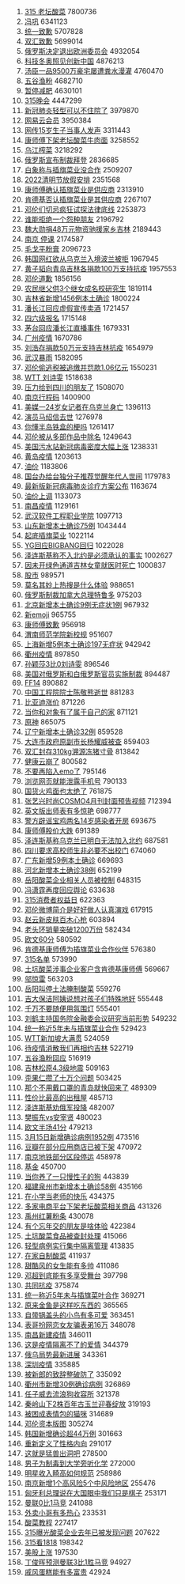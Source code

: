1. [315 老坛酸菜](https://s.weibo.com//weibo?q=315%20%E8%80%81%E5%9D%9B%E9%85%B8%E8%8F%9C&Refer=top) 7800736
2. [冯巩](https://s.weibo.com//weibo?q=%E5%86%AF%E5%B7%A9&Refer=top) 6341123
3. [统一致歉](https://s.weibo.com//weibo?q=%23%E7%BB%9F%E4%B8%80%E8%87%B4%E6%AD%89%23&Refer=top) 5707828
4. [双汇致歉](https://s.weibo.com//weibo?q=%23%E5%8F%8C%E6%B1%87%E8%87%B4%E6%AD%89%23&Refer=top) 5699014
5. [俄罗斯决定退出欧洲委员会](https://s.weibo.com//weibo?q=%23%E4%BF%84%E7%BD%97%E6%96%AF%E5%86%B3%E5%AE%9A%E9%80%80%E5%87%BA%E6%AC%A7%E6%B4%B2%E5%A7%94%E5%91%98%E4%BC%9A%23&Refer=top) 4932054
6. [科技冬奥照见创新中国](https://s.weibo.com//weibo?q=%23%E7%A7%91%E6%8A%80%E5%86%AC%E5%A5%A5%E7%85%A7%E8%A7%81%E5%88%9B%E6%96%B0%E4%B8%AD%E5%9B%BD%23&Refer=top) 4876213
7. [汤臣一品9500万豪宅屡遭粪水漫灌](https://s.weibo.com//weibo?q=%23%E6%B1%A4%E8%87%A3%E4%B8%80%E5%93%819500%E4%B8%87%E8%B1%AA%E5%AE%85%E5%B1%A1%E9%81%AD%E7%B2%AA%E6%B0%B4%E6%BC%AB%E7%81%8C%23&Refer=top) 4760470
8. [五谷渔粉](https://s.weibo.com//weibo?q=%23%E4%BA%94%E8%B0%B7%E6%B8%94%E7%B2%89%23&Refer=top) 4682710
9. [暂停减肥](https://s.weibo.com//weibo?q=%E6%9A%82%E5%81%9C%E5%87%8F%E8%82%A5&Refer=top) 4630101
10. [315晚会](https://s.weibo.com//weibo?q=315%E6%99%9A%E4%BC%9A&Refer=top) 4447299
11. [新冠肺炎轻型可以不住院了](https://s.weibo.com//weibo?q=%23%E6%96%B0%E5%86%A0%E8%82%BA%E7%82%8E%E8%BD%BB%E5%9E%8B%E5%8F%AF%E4%BB%A5%E4%B8%8D%E4%BD%8F%E9%99%A2%E4%BA%86%23&Refer=top) 3979870
12. [网易云会员](https://s.weibo.com//weibo?q=%23%E7%BD%91%E6%98%93%E4%BA%91%E4%BC%9A%E5%91%98%23&Refer=top) 3950384
13. [网传15岁生子当事人发声](https://s.weibo.com//weibo?q=%23%E7%BD%91%E4%BC%A015%E5%B2%81%E7%94%9F%E5%AD%90%E5%BD%93%E4%BA%8B%E4%BA%BA%E5%8F%91%E5%A3%B0%23&Refer=top) 3311443
14. [康师傅下架老坛酸菜牛肉面](https://s.weibo.com//weibo?q=%23%E5%BA%B7%E5%B8%88%E5%82%85%E4%B8%8B%E6%9E%B6%E8%80%81%E5%9D%9B%E9%85%B8%E8%8F%9C%E7%89%9B%E8%82%89%E9%9D%A2%23&Refer=top) 3258552
15. [乌江榨菜](https://s.weibo.com//weibo?q=%23%E4%B9%8C%E6%B1%9F%E6%A6%A8%E8%8F%9C%23&Refer=top) 3218292
16. [俄罗斯宣布制裁拜登](https://s.weibo.com//weibo?q=%23%E4%BF%84%E7%BD%97%E6%96%AF%E5%AE%A3%E5%B8%83%E5%88%B6%E8%A3%81%E6%8B%9C%E7%99%BB%23&Refer=top) 2836685
17. [白象称与插旗菜业没合作](https://s.weibo.com//weibo?q=%23%E7%99%BD%E8%B1%A1%E7%A7%B0%E4%B8%8E%E6%8F%92%E6%97%97%E8%8F%9C%E4%B8%9A%E6%B2%A1%E5%90%88%E4%BD%9C%23&Refer=top) 2509207
18. [2022清明节放假安排](https://s.weibo.com//weibo?q=%232022%E6%B8%85%E6%98%8E%E8%8A%82%E6%94%BE%E5%81%87%E5%AE%89%E6%8E%92%23&Refer=top) 2351568
19. [康师傅确认插旗菜业是供应商](https://s.weibo.com//weibo?q=%23%E5%BA%B7%E5%B8%88%E5%82%85%E7%A1%AE%E8%AE%A4%E6%8F%92%E6%97%97%E8%8F%9C%E4%B8%9A%E6%98%AF%E4%BE%9B%E5%BA%94%E5%95%86%23&Refer=top) 2313910
20. [肯德基否认插旗菜业是其供应商](https://s.weibo.com//weibo?q=%23%E8%82%AF%E5%BE%B7%E5%9F%BA%E5%90%A6%E8%AE%A4%E6%8F%92%E6%97%97%E8%8F%9C%E4%B8%9A%E6%98%AF%E5%85%B6%E4%BE%9B%E5%BA%94%E5%95%86%23&Refer=top) 2267107
21. [邓伦们切忌疯狂试探法律底线](https://s.weibo.com//weibo?q=%23%E9%82%93%E4%BC%A6%E4%BB%AC%E5%88%87%E5%BF%8C%E7%96%AF%E7%8B%82%E8%AF%95%E6%8E%A2%E6%B3%95%E5%BE%8B%E5%BA%95%E7%BA%BF%23&Refer=top) 2253873
22. [谁能拒绝一个怨种朋友](https://s.weibo.com//weibo?q=%23%E8%B0%81%E8%83%BD%E6%8B%92%E7%BB%9D%E4%B8%80%E4%B8%AA%E6%80%A8%E7%A7%8D%E6%9C%8B%E5%8F%8B%23&Refer=top) 2196792
23. [魏大勋捐48万元物资驰援家乡吉林](https://s.weibo.com//weibo?q=%23%E9%AD%8F%E5%A4%A7%E5%8B%8B%E6%8D%9048%E4%B8%87%E5%85%83%E7%89%A9%E8%B5%84%E9%A9%B0%E6%8F%B4%E5%AE%B6%E4%B9%A1%E5%90%89%E6%9E%97%23&Refer=top) 2189443
24. [南京 停课](https://s.weibo.com//weibo?q=%E5%8D%97%E4%BA%AC%20%E5%81%9C%E8%AF%BE&Refer=top) 2174587
25. [毛戈平粉膏](https://s.weibo.com//weibo?q=%E6%AF%9B%E6%88%88%E5%B9%B3%E7%B2%89%E8%86%8F&Refer=top) 2096723
26. [韩国网红欲从乌克兰入境波兰被拒](https://s.weibo.com//weibo?q=%23%E9%9F%A9%E5%9B%BD%E7%BD%91%E7%BA%A2%E6%AC%B2%E4%BB%8E%E4%B9%8C%E5%85%8B%E5%85%B0%E5%85%A5%E5%A2%83%E6%B3%A2%E5%85%B0%E8%A2%AB%E6%8B%92%23&Refer=top) 1967945
27. [黄子韬向青岛吉林各捐款100万支持抗疫](https://s.weibo.com//weibo?q=%23%E9%BB%84%E5%AD%90%E9%9F%AC%E5%90%91%E9%9D%92%E5%B2%9B%E5%90%89%E6%9E%97%E5%90%84%E6%8D%90%E6%AC%BE100%E4%B8%87%E6%94%AF%E6%8C%81%E6%8A%97%E7%96%AB%23&Refer=top) 1957553
28. [邓伦道歉](https://s.weibo.com//weibo?q=%E9%82%93%E4%BC%A6%E9%81%93%E6%AD%89&Refer=top) 1856156
29. [农民继父供3个继女成名校研究生](https://s.weibo.com//weibo?q=%23%E5%86%9C%E6%B0%91%E7%BB%A7%E7%88%B6%E4%BE%9B3%E4%B8%AA%E7%BB%A7%E5%A5%B3%E6%88%90%E5%90%8D%E6%A0%A1%E7%A0%94%E7%A9%B6%E7%94%9F%23&Refer=top) 1819114
30. [吉林省新增1456例本土确诊](https://s.weibo.com//weibo?q=%23%E5%90%89%E6%9E%97%E7%9C%81%E6%96%B0%E5%A2%9E1456%E4%BE%8B%E6%9C%AC%E5%9C%9F%E7%A1%AE%E8%AF%8A%23&Refer=top) 1800224
31. [潘长江回应虚假宣传卖酒](https://s.weibo.com//weibo?q=%23%E6%BD%98%E9%95%BF%E6%B1%9F%E5%9B%9E%E5%BA%94%E8%99%9A%E5%81%87%E5%AE%A3%E4%BC%A0%E5%8D%96%E9%85%92%23&Refer=top) 1721457
32. [四六级报名](https://s.weibo.com//weibo?q=%23%E5%9B%9B%E5%85%AD%E7%BA%A7%E6%8A%A5%E5%90%8D%23&Refer=top) 1715148
33. [茅台回应潘长江直播事件](https://s.weibo.com//weibo?q=%23%E8%8C%85%E5%8F%B0%E5%9B%9E%E5%BA%94%E6%BD%98%E9%95%BF%E6%B1%9F%E7%9B%B4%E6%92%AD%E4%BA%8B%E4%BB%B6%23&Refer=top) 1679331
34. [广州疫情](https://s.weibo.com//weibo?q=%23%E5%B9%BF%E5%B7%9E%E7%96%AB%E6%83%85%23&Refer=top) 1670786
35. [刘浩存捐款50万元支持吉林抗疫](https://s.weibo.com//weibo?q=%23%E5%88%98%E6%B5%A9%E5%AD%98%E6%8D%90%E6%AC%BE50%E4%B8%87%E5%85%83%E6%94%AF%E6%8C%81%E5%90%89%E6%9E%97%E6%8A%97%E7%96%AB%23&Refer=top) 1654979
36. [武汉暴雨](https://s.weibo.com//weibo?q=%23%E6%AD%A6%E6%B1%89%E6%9A%B4%E9%9B%A8%23&Refer=top) 1582095
37. [邓伦偷逃税被追缴并罚款1.06亿元](https://s.weibo.com//weibo?q=%23%E9%82%93%E4%BC%A6%E5%81%B7%E9%80%83%E7%A8%8E%E8%A2%AB%E8%BF%BD%E7%BC%B4%E5%B9%B6%E7%BD%9A%E6%AC%BE1.06%E4%BA%BF%E5%85%83%23&Refer=top) 1550231
38. [WTT 刘诗雯](https://s.weibo.com//weibo?q=WTT%20%E5%88%98%E8%AF%97%E9%9B%AF&Refer=top) 1518638
39. [压力给到四川的朋友了](https://s.weibo.com//weibo?q=%23%E5%8E%8B%E5%8A%9B%E7%BB%99%E5%88%B0%E5%9B%9B%E5%B7%9D%E7%9A%84%E6%9C%8B%E5%8F%8B%E4%BA%86%23&Refer=top) 1508070
40. [南京行程码](https://s.weibo.com//weibo?q=%E5%8D%97%E4%BA%AC%E8%A1%8C%E7%A8%8B%E7%A0%81&Refer=top) 1400900
41. [美媒一24岁女记者在乌克兰身亡](https://s.weibo.com//weibo?q=%23%E7%BE%8E%E5%AA%92%E4%B8%8024%E5%B2%81%E5%A5%B3%E8%AE%B0%E8%80%85%E5%9C%A8%E4%B9%8C%E5%85%8B%E5%85%B0%E8%BA%AB%E4%BA%A1%23&Refer=top) 1396113
42. [演员马绍信去世](https://s.weibo.com//weibo?q=%23%E6%BC%94%E5%91%98%E9%A9%AC%E7%BB%8D%E4%BF%A1%E5%8E%BB%E4%B8%96%23&Refer=top) 1276978
43. [你懂半岛铁盒的梗吗](https://s.weibo.com//weibo?q=%23%E4%BD%A0%E6%87%82%E5%8D%8A%E5%B2%9B%E9%93%81%E7%9B%92%E7%9A%84%E6%A2%97%E5%90%97%23&Refer=top) 1261417
44. [邓伦被从多部作品中除名](https://s.weibo.com//weibo?q=%23%E9%82%93%E4%BC%A6%E8%A2%AB%E4%BB%8E%E5%A4%9A%E9%83%A8%E4%BD%9C%E5%93%81%E4%B8%AD%E9%99%A4%E5%90%8D%23&Refer=top) 1249643
45. [美国污水站新冠病毒密度大幅上涨](https://s.weibo.com//weibo?q=%23%E7%BE%8E%E5%9B%BD%E6%B1%A1%E6%B0%B4%E7%AB%99%E6%96%B0%E5%86%A0%E7%97%85%E6%AF%92%E5%AF%86%E5%BA%A6%E5%A4%A7%E5%B9%85%E4%B8%8A%E6%B6%A8%23&Refer=top) 1238331
46. [黄岛疫情](https://s.weibo.com//weibo?q=%E9%BB%84%E5%B2%9B%E7%96%AB%E6%83%85&Refer=top) 1203613
47. [油价](https://s.weibo.com//weibo?q=%23%E6%B2%B9%E4%BB%B7%23&Refer=top) 1183806
48. [国台办给台独分子推荐觉醒年代人世间](https://s.weibo.com//weibo?q=%23%E5%9B%BD%E5%8F%B0%E5%8A%9E%E7%BB%99%E5%8F%B0%E7%8B%AC%E5%88%86%E5%AD%90%E6%8E%A8%E8%8D%90%E8%A7%89%E9%86%92%E5%B9%B4%E4%BB%A3%E4%BA%BA%E4%B8%96%E9%97%B4%23&Refer=top) 1179783
49. [最新版新冠病毒肺炎诊疗方案公布](https://s.weibo.com//weibo?q=%23%E6%9C%80%E6%96%B0%E7%89%88%E6%96%B0%E5%86%A0%E7%97%85%E6%AF%92%E8%82%BA%E7%82%8E%E8%AF%8A%E7%96%97%E6%96%B9%E6%A1%88%E5%85%AC%E5%B8%83%23&Refer=top) 1163674
50. [油价上调](https://s.weibo.com//weibo?q=%23%E6%B2%B9%E4%BB%B7%E4%B8%8A%E8%B0%83%23&Refer=top) 1133073
51. [南昌疫情](https://s.weibo.com//weibo?q=%23%E5%8D%97%E6%98%8C%E7%96%AB%E6%83%85%23&Refer=top) 1129161
52. [武汉软件工程职业学院](https://s.weibo.com//weibo?q=%E6%AD%A6%E6%B1%89%E8%BD%AF%E4%BB%B6%E5%B7%A5%E7%A8%8B%E8%81%8C%E4%B8%9A%E5%AD%A6%E9%99%A2&Refer=top) 1097713
53. [山东新增本土确诊75例](https://s.weibo.com//weibo?q=%23%E5%B1%B1%E4%B8%9C%E6%96%B0%E5%A2%9E%E6%9C%AC%E5%9C%9F%E7%A1%AE%E8%AF%8A75%E4%BE%8B%23&Refer=top) 1043444
54. [起底插旗菜业](https://s.weibo.com//weibo?q=%23%E8%B5%B7%E5%BA%95%E6%8F%92%E6%97%97%E8%8F%9C%E4%B8%9A%23&Refer=top) 1022114
55. [YG回应BIGBANG回归](https://s.weibo.com//weibo?q=%23YG%E5%9B%9E%E5%BA%94BIGBANG%E5%9B%9E%E5%BD%92%23&Refer=top) 1022028
56. [泽连斯基称不入北约是必须承认的事实](https://s.weibo.com//weibo?q=%23%E6%B3%BD%E8%BF%9E%E6%96%AF%E5%9F%BA%E7%A7%B0%E4%B8%8D%E5%85%A5%E5%8C%97%E7%BA%A6%E6%98%AF%E5%BF%85%E9%A1%BB%E6%89%BF%E8%AE%A4%E7%9A%84%E4%BA%8B%E5%AE%9E%23&Refer=top) 1002627
57. [因未开绿色通道吉林女童就医时死亡](https://s.weibo.com//weibo?q=%23%E5%9B%A0%E6%9C%AA%E5%BC%80%E7%BB%BF%E8%89%B2%E9%80%9A%E9%81%93%E5%90%89%E6%9E%97%E5%A5%B3%E7%AB%A5%E5%B0%B1%E5%8C%BB%E6%97%B6%E6%AD%BB%E4%BA%A1%23&Refer=top) 1000837
58. [股市](https://s.weibo.com//weibo?q=%E8%82%A1%E5%B8%82&Refer=top) 989571
59. [莫名其妙上热搜是什么体验](https://s.weibo.com//weibo?q=%E8%8E%AB%E5%90%8D%E5%85%B6%E5%A6%99%E4%B8%8A%E7%83%AD%E6%90%9C%E6%98%AF%E4%BB%80%E4%B9%88%E4%BD%93%E9%AA%8C&Refer=top) 988651
60. [俄罗斯制裁加拿大总理特鲁多](https://s.weibo.com//weibo?q=%23%E4%BF%84%E7%BD%97%E6%96%AF%E5%88%B6%E8%A3%81%E5%8A%A0%E6%8B%BF%E5%A4%A7%E6%80%BB%E7%90%86%E7%89%B9%E9%B2%81%E5%A4%9A%23&Refer=top) 975203
61. [北京新增本土确诊9例无症状1例](https://s.weibo.com//weibo?q=%23%E5%8C%97%E4%BA%AC%E6%96%B0%E5%A2%9E%E6%9C%AC%E5%9C%9F%E7%A1%AE%E8%AF%8A9%E4%BE%8B%E6%97%A0%E7%97%87%E7%8A%B61%E4%BE%8B%23&Refer=top) 967932
62. [新emoji](https://s.weibo.com//weibo?q=%23%E6%96%B0emoji%23&Refer=top) 965755
63. [康师傅致歉](https://s.weibo.com//weibo?q=%E5%BA%B7%E5%B8%88%E5%82%85%E8%87%B4%E6%AD%89&Refer=top) 956918
64. [渭南师范学院新校规](https://s.weibo.com//weibo?q=%E6%B8%AD%E5%8D%97%E5%B8%88%E8%8C%83%E5%AD%A6%E9%99%A2%E6%96%B0%E6%A0%A1%E8%A7%84&Refer=top) 951607
65. [上海新增5例本土确诊197无症状](https://s.weibo.com//weibo?q=%23%E4%B8%8A%E6%B5%B7%E6%96%B0%E5%A2%9E5%E4%BE%8B%E6%9C%AC%E5%9C%9F%E7%A1%AE%E8%AF%8A197%E6%97%A0%E7%97%87%E7%8A%B6%23&Refer=top) 942942
66. [衢州疫情](https://s.weibo.com//weibo?q=%23%E8%A1%A2%E5%B7%9E%E7%96%AB%E6%83%85%23&Refer=top) 897850
67. [孙颖莎3比0刘诗雯](https://s.weibo.com//weibo?q=%23%E5%AD%99%E9%A2%96%E8%8E%8E3%E6%AF%940%E5%88%98%E8%AF%97%E9%9B%AF%23&Refer=top) 896546
68. [美国对俄罗斯和白俄罗斯官员实施制裁](https://s.weibo.com//weibo?q=%23%E7%BE%8E%E5%9B%BD%E5%AF%B9%E4%BF%84%E7%BD%97%E6%96%AF%E5%92%8C%E7%99%BD%E4%BF%84%E7%BD%97%E6%96%AF%E5%AE%98%E5%91%98%E5%AE%9E%E6%96%BD%E5%88%B6%E8%A3%81%23&Refer=top) 894487
69. [FF14](https://s.weibo.com//weibo?q=%23FF14%23&Refer=top) 890882
70. [中国工程院院士陈敬熊逝世](https://s.weibo.com//weibo?q=%23%E4%B8%AD%E5%9B%BD%E5%B7%A5%E7%A8%8B%E9%99%A2%E9%99%A2%E5%A3%AB%E9%99%88%E6%95%AC%E7%86%8A%E9%80%9D%E4%B8%96%23&Refer=top) 881283
71. [比亚迪涨价](https://s.weibo.com//weibo?q=%E6%AF%94%E4%BA%9A%E8%BF%AA%E6%B6%A8%E4%BB%B7&Refer=top) 871226
72. [当你和对象有了属于自己的家](https://s.weibo.com//weibo?q=%23%E5%BD%93%E4%BD%A0%E5%92%8C%E5%AF%B9%E8%B1%A1%E6%9C%89%E4%BA%86%E5%B1%9E%E4%BA%8E%E8%87%AA%E5%B7%B1%E7%9A%84%E5%AE%B6%23&Refer=top) 871121
73. [原神](https://s.weibo.com//weibo?q=%E5%8E%9F%E7%A5%9E&Refer=top) 865075
74. [辽宁新增本土确诊32例](https://s.weibo.com//weibo?q=%23%E8%BE%BD%E5%AE%81%E6%96%B0%E5%A2%9E%E6%9C%AC%E5%9C%9F%E7%A1%AE%E8%AF%8A32%E4%BE%8B%23&Refer=top) 859528
75. [大连市政府原副市长杨耀威被查](https://s.weibo.com//weibo?q=%23%E5%A4%A7%E8%BF%9E%E5%B8%82%E6%94%BF%E5%BA%9C%E5%8E%9F%E5%89%AF%E5%B8%82%E9%95%BF%E6%9D%A8%E8%80%80%E5%A8%81%E8%A2%AB%E6%9F%A5%23&Refer=top) 859403
76. [双汇封存310kg溯源冻猪寸骨](https://s.weibo.com//weibo?q=%23%E5%8F%8C%E6%B1%87%E5%B0%81%E5%AD%98310kg%E6%BA%AF%E6%BA%90%E5%86%BB%E7%8C%AA%E5%AF%B8%E9%AA%A8%23&Refer=top) 813842
77. [健康云崩了](https://s.weibo.com//weibo?q=%E5%81%A5%E5%BA%B7%E4%BA%91%E5%B4%A9%E4%BA%86&Refer=top) 800582
78. [不要再陷入emo了](https://s.weibo.com//weibo?q=%23%E4%B8%8D%E8%A6%81%E5%86%8D%E9%99%B7%E5%85%A5emo%E4%BA%86%23&Refer=top) 795146
79. [浏览网页就能泄露手机号](https://s.weibo.com//weibo?q=%23%E6%B5%8F%E8%A7%88%E7%BD%91%E9%A1%B5%E5%B0%B1%E8%83%BD%E6%B3%84%E9%9C%B2%E6%89%8B%E6%9C%BA%E5%8F%B7%23&Refer=top) 790133
80. [国货火鸡面也太绝了](https://s.weibo.com//weibo?q=%23%E5%9B%BD%E8%B4%A7%E7%81%AB%E9%B8%A1%E9%9D%A2%E4%B9%9F%E5%A4%AA%E7%BB%9D%E4%BA%86%23&Refer=top) 761875
81. [张艺兴时尚COSMO4月刊封面预告视频](https://s.weibo.com//weibo?q=%23%E5%BC%A0%E8%89%BA%E5%85%B4%E6%97%B6%E5%B0%9ACOSMO4%E6%9C%88%E5%88%8A%E5%B0%81%E9%9D%A2%E9%A2%84%E5%91%8A%E8%A7%86%E9%A2%91%23&Refer=top) 712394
82. [英文版出师表有多惊艳](https://s.weibo.com//weibo?q=%23%E8%8B%B1%E6%96%87%E7%89%88%E5%87%BA%E5%B8%88%E8%A1%A8%E6%9C%89%E5%A4%9A%E6%83%8A%E8%89%B3%23&Refer=top) 698777
83. [警方辟谣宝鸡两名14岁感染者开房](https://s.weibo.com//weibo?q=%23%E8%AD%A6%E6%96%B9%E8%BE%9F%E8%B0%A3%E5%AE%9D%E9%B8%A1%E4%B8%A4%E5%90%8D14%E5%B2%81%E6%84%9F%E6%9F%93%E8%80%85%E5%BC%80%E6%88%BF%23&Refer=top) 693675
84. [康师傅股价大跌](https://s.weibo.com//weibo?q=%23%E5%BA%B7%E5%B8%88%E5%82%85%E8%82%A1%E4%BB%B7%E5%A4%A7%E8%B7%8C%23&Refer=top) 691389
85. [泽连斯基称乌克兰已明白无法加入北约](https://s.weibo.com//weibo?q=%23%E6%B3%BD%E8%BF%9E%E6%96%AF%E5%9F%BA%E7%A7%B0%E4%B9%8C%E5%85%8B%E5%85%B0%E5%B7%B2%E6%98%8E%E7%99%BD%E6%97%A0%E6%B3%95%E5%8A%A0%E5%85%A5%E5%8C%97%E7%BA%A6%23&Refer=top) 687581
86. [四川要求高校师生非必要不出校门](https://s.weibo.com//weibo?q=%23%E5%9B%9B%E5%B7%9D%E8%A6%81%E6%B1%82%E9%AB%98%E6%A0%A1%E5%B8%88%E7%94%9F%E9%9D%9E%E5%BF%85%E8%A6%81%E4%B8%8D%E5%87%BA%E6%A0%A1%E9%97%A8%23&Refer=top) 674060
87. [广东新增59例本土确诊](https://s.weibo.com//weibo?q=%23%E5%B9%BF%E4%B8%9C%E6%96%B0%E5%A2%9E59%E4%BE%8B%E6%9C%AC%E5%9C%9F%E7%A1%AE%E8%AF%8A%23&Refer=top) 669693
88. [河北新增本土确诊38例](https://s.weibo.com//weibo?q=%23%E6%B2%B3%E5%8C%97%E6%96%B0%E5%A2%9E%E6%9C%AC%E5%9C%9F%E7%A1%AE%E8%AF%8A38%E4%BE%8B%23&Refer=top) 652199
89. [岳阳酸菜企业相关人员被控制](https://s.weibo.com//weibo?q=%23%E5%B2%B3%E9%98%B3%E9%85%B8%E8%8F%9C%E4%BC%81%E4%B8%9A%E7%9B%B8%E5%85%B3%E4%BA%BA%E5%91%98%E8%A2%AB%E6%8E%A7%E5%88%B6%23&Refer=top) 648315
90. [冯潇霆再度回应舆论](https://s.weibo.com//weibo?q=%23%E5%86%AF%E6%BD%87%E9%9C%86%E5%86%8D%E5%BA%A6%E5%9B%9E%E5%BA%94%E8%88%86%E8%AE%BA%23&Refer=top) 633638
91. [315消费者权益日](https://s.weibo.com//weibo?q=315%E6%B6%88%E8%B4%B9%E8%80%85%E6%9D%83%E7%9B%8A%E6%97%A5&Refer=top) 622363
92. [邓伦微博简介是好好做人认真演戏](https://s.weibo.com//weibo?q=%23%E9%82%93%E4%BC%A6%E5%BE%AE%E5%8D%9A%E7%AE%80%E4%BB%8B%E6%98%AF%E5%A5%BD%E5%A5%BD%E5%81%9A%E4%BA%BA%E8%AE%A4%E7%9C%9F%E6%BC%94%E6%88%8F%23&Refer=top) 617915
93. [赵云新皮肤百木心枪](https://s.weibo.com//weibo?q=%23%E8%B5%B5%E4%BA%91%E6%96%B0%E7%9A%AE%E8%82%A4%E7%99%BE%E6%9C%A8%E5%BF%83%E6%9E%AA%23&Refer=top) 603894
94. [老头环销量突破1200万份](https://s.weibo.com//weibo?q=%23%E8%80%81%E5%A4%B4%E7%8E%AF%E9%94%80%E9%87%8F%E7%AA%81%E7%A0%B41200%E4%B8%87%E4%BB%BD%23&Refer=top) 582434
95. [欧文60分](https://s.weibo.com//weibo?q=%23%E6%AC%A7%E6%96%8760%E5%88%86%23&Refer=top) 580592
96. [肯德基康师傅为插旗菜业合作伙伴](https://s.weibo.com//weibo?q=%23%E8%82%AF%E5%BE%B7%E5%9F%BA%E5%BA%B7%E5%B8%88%E5%82%85%E4%B8%BA%E6%8F%92%E6%97%97%E8%8F%9C%E4%B8%9A%E5%90%88%E4%BD%9C%E4%BC%99%E4%BC%B4%23&Refer=top) 576380
97. [315名单](https://s.weibo.com//weibo?q=%23315%E5%90%8D%E5%8D%95%23&Refer=top) 573990
98. [土坑酸菜涉事企业客户含肯德基康师傅](https://s.weibo.com//weibo?q=%23%E5%9C%9F%E5%9D%91%E9%85%B8%E8%8F%9C%E6%B6%89%E4%BA%8B%E4%BC%81%E4%B8%9A%E5%AE%A2%E6%88%B7%E5%90%AB%E8%82%AF%E5%BE%B7%E5%9F%BA%E5%BA%B7%E5%B8%88%E5%82%85%23&Refer=top) 569667
99. [邬惊雷](https://s.weibo.com//weibo?q=%E9%82%AC%E6%83%8A%E9%9B%B7&Refer=top) 563203
100. [岳阳叫停土法腌制酸菜](https://s.weibo.com//weibo?q=%23%E5%B2%B3%E9%98%B3%E5%8F%AB%E5%81%9C%E5%9C%9F%E6%B3%95%E8%85%8C%E5%88%B6%E9%85%B8%E8%8F%9C%23&Refer=top) 559276
101. [吉大保洁阿姨说想对孩子们特殊地好](https://s.weibo.com//weibo?q=%23%E5%90%89%E5%A4%A7%E4%BF%9D%E6%B4%81%E9%98%BF%E5%A7%A8%E8%AF%B4%E6%83%B3%E5%AF%B9%E5%AD%A9%E5%AD%90%E4%BB%AC%E7%89%B9%E6%AE%8A%E5%9C%B0%E5%A5%BD%23&Refer=top) 555448
102. [千万不要随便用氛围灯](https://s.weibo.com//weibo?q=%23%E5%8D%83%E4%B8%87%E4%B8%8D%E8%A6%81%E9%9A%8F%E4%BE%BF%E7%94%A8%E6%B0%9B%E5%9B%B4%E7%81%AF%23&Refer=top) 555401
103. [刘鹤主持国务院金融委会议研究当前形势](https://s.weibo.com//weibo?q=%23%E5%88%98%E9%B9%A4%E4%B8%BB%E6%8C%81%E5%9B%BD%E5%8A%A1%E9%99%A2%E9%87%91%E8%9E%8D%E5%A7%94%E4%BC%9A%E8%AE%AE%E7%A0%94%E7%A9%B6%E5%BD%93%E5%89%8D%E5%BD%A2%E5%8A%BF%23&Refer=top) 549232
104. [统一称近5年未与插旗菜业合作](https://s.weibo.com//weibo?q=%23%E7%BB%9F%E4%B8%80%E7%A7%B0%E8%BF%915%E5%B9%B4%E6%9C%AA%E4%B8%8E%E6%8F%92%E6%97%97%E8%8F%9C%E4%B8%9A%E5%90%88%E4%BD%9C%23&Refer=top) 529423
105. [WTT新加坡大满贯](https://s.weibo.com//weibo?q=%23WTT%E6%96%B0%E5%8A%A0%E5%9D%A1%E5%A4%A7%E6%BB%A1%E8%B4%AF%23&Refer=top) 524059
106. [待疫情消散我们再相约吉林](https://s.weibo.com//weibo?q=%23%E5%BE%85%E7%96%AB%E6%83%85%E6%B6%88%E6%95%A3%E6%88%91%E4%BB%AC%E5%86%8D%E7%9B%B8%E7%BA%A6%E5%90%89%E6%9E%97%23&Refer=top) 522719
107. [五谷渔粉回应](https://s.weibo.com//weibo?q=%23%E4%BA%94%E8%B0%B7%E6%B8%94%E7%B2%89%E5%9B%9E%E5%BA%94%23&Refer=top) 516919
108. [吉林松原4.3级地震](https://s.weibo.com//weibo?q=%23%E5%90%89%E6%9E%97%E6%9D%BE%E5%8E%9F4.3%E7%BA%A7%E5%9C%B0%E9%9C%87%23&Refer=top) 509163
109. [歪果仁攒了十万个问题](https://s.weibo.com//weibo?q=%E6%AD%AA%E6%9E%9C%E4%BB%81%E6%94%92%E4%BA%86%E5%8D%81%E4%B8%87%E4%B8%AA%E9%97%AE%E9%A2%98&Refer=top) 503425
110. [那个不用戴口罩的青岛就快回来了](https://s.weibo.com//weibo?q=%23%E9%82%A3%E4%B8%AA%E4%B8%8D%E7%94%A8%E6%88%B4%E5%8F%A3%E7%BD%A9%E7%9A%84%E9%9D%92%E5%B2%9B%E5%B0%B1%E5%BF%AB%E5%9B%9E%E6%9D%A5%E4%BA%86%23&Refer=top) 489309
111. [性价比最高的出租屋](https://s.weibo.com//weibo?q=%23%E6%80%A7%E4%BB%B7%E6%AF%94%E6%9C%80%E9%AB%98%E7%9A%84%E5%87%BA%E7%A7%9F%E5%B1%8B%23&Refer=top) 485713
112. [泽连斯基劝俄军投降](https://s.weibo.com//weibo?q=%23%E6%B3%BD%E8%BF%9E%E6%96%AF%E5%9F%BA%E5%8A%9D%E4%BF%84%E5%86%9B%E6%8A%95%E9%99%8D%23&Refer=top) 482007
113. [樊振东vs安宰贤](https://s.weibo.com//weibo?q=%23%E6%A8%8A%E6%8C%AF%E4%B8%9Cvs%E5%AE%89%E5%AE%B0%E8%B4%A4%23&Refer=top) 480023
114. [欧文半场41分](https://s.weibo.com//weibo?q=%23%E6%AC%A7%E6%96%87%E5%8D%8A%E5%9C%BA41%E5%88%86%23&Refer=top) 479213
115. [3月15日新增确诊病例1952例](https://s.weibo.com//weibo?q=%233%E6%9C%8815%E6%97%A5%E6%96%B0%E5%A2%9E%E7%A1%AE%E8%AF%8A%E7%97%85%E4%BE%8B1952%E4%BE%8B%23&Refer=top) 473516
116. [豆瓣在部分应用商店已被下架](https://s.weibo.com//weibo?q=%23%E8%B1%86%E7%93%A3%E5%9C%A8%E9%83%A8%E5%88%86%E5%BA%94%E7%94%A8%E5%95%86%E5%BA%97%E5%B7%B2%E8%A2%AB%E4%B8%8B%E6%9E%B6%23&Refer=top) 470972
117. [南京地铁部分区段停运](https://s.weibo.com//weibo?q=%E5%8D%97%E4%BA%AC%E5%9C%B0%E9%93%81%E9%83%A8%E5%88%86%E5%8C%BA%E6%AE%B5%E5%81%9C%E8%BF%90&Refer=top) 458978
118. [基金](https://s.weibo.com//weibo?q=%23%E5%9F%BA%E9%87%91%23&Refer=top) 450700
119. [当你养了一只慢性子的狗](https://s.weibo.com//weibo?q=%23%E5%BD%93%E4%BD%A0%E5%85%BB%E4%BA%86%E4%B8%80%E5%8F%AA%E6%85%A2%E6%80%A7%E5%AD%90%E7%9A%84%E7%8B%97%23&Refer=top) 443839
120. [福建泉州市新增本土确诊58例](https://s.weibo.com//weibo?q=%23%E7%A6%8F%E5%BB%BA%E6%B3%89%E5%B7%9E%E5%B8%82%E6%96%B0%E5%A2%9E%E6%9C%AC%E5%9C%9F%E7%A1%AE%E8%AF%8A58%E4%BE%8B%23&Refer=top) 435166
121. [在小学当老师的快乐](https://s.weibo.com//weibo?q=%23%E5%9C%A8%E5%B0%8F%E5%AD%A6%E5%BD%93%E8%80%81%E5%B8%88%E7%9A%84%E5%BF%AB%E4%B9%90%23&Refer=top) 434375
122. [多家电商平台下架老坛酸菜相关商品](https://s.weibo.com//weibo?q=%23%E5%A4%9A%E5%AE%B6%E7%94%B5%E5%95%86%E5%B9%B3%E5%8F%B0%E4%B8%8B%E6%9E%B6%E8%80%81%E5%9D%9B%E9%85%B8%E8%8F%9C%E7%9B%B8%E5%85%B3%E5%95%86%E5%93%81%23&Refer=top) 431326
123. [禹州红薯粉条](https://s.weibo.com//weibo?q=%23%E7%A6%B9%E5%B7%9E%E7%BA%A2%E8%96%AF%E7%B2%89%E6%9D%A1%23&Refer=top) 430078
124. [有个忘年交的朋友是啥体验](https://s.weibo.com//weibo?q=%23%E6%9C%89%E4%B8%AA%E5%BF%98%E5%B9%B4%E4%BA%A4%E7%9A%84%E6%9C%8B%E5%8F%8B%E6%98%AF%E5%95%A5%E4%BD%93%E9%AA%8C%23&Refer=top) 422384
125. [土坑酸菜食品被查封处理](https://s.weibo.com//weibo?q=%23%E5%9C%9F%E5%9D%91%E9%85%B8%E8%8F%9C%E9%A3%9F%E5%93%81%E8%A2%AB%E6%9F%A5%E5%B0%81%E5%A4%84%E7%90%86%23&Refer=top) 415066
126. [轻型病例实行集中隔离管理](https://s.weibo.com//weibo?q=%23%E8%BD%BB%E5%9E%8B%E7%97%85%E4%BE%8B%E5%AE%9E%E8%A1%8C%E9%9B%86%E4%B8%AD%E9%9A%94%E7%A6%BB%E7%AE%A1%E7%90%86%23&Refer=top) 413835
127. [在家自制酸菜](https://s.weibo.com//weibo?q=%23%E5%9C%A8%E5%AE%B6%E8%87%AA%E5%88%B6%E9%85%B8%E8%8F%9C%23&Refer=top) 411937
128. [甜酷风的女生能有多帅](https://s.weibo.com//weibo?q=%23%E7%94%9C%E9%85%B7%E9%A3%8E%E7%9A%84%E5%A5%B3%E7%94%9F%E8%83%BD%E6%9C%89%E5%A4%9A%E5%B8%85%23&Refer=top) 411086
129. [邓超到底能有多享受舞台](https://s.weibo.com//weibo?q=%23%E9%82%93%E8%B6%85%E5%88%B0%E5%BA%95%E8%83%BD%E6%9C%89%E5%A4%9A%E4%BA%AB%E5%8F%97%E8%88%9E%E5%8F%B0%23&Refer=top) 397798
130. [共同抗疫](https://s.weibo.com//weibo?q=%E5%85%B1%E5%90%8C%E6%8A%97%E7%96%AB&Refer=top) 375874
131. [统一称近5年未与插旗菜叶合作](https://s.weibo.com//weibo?q=%23%E7%BB%9F%E4%B8%80%E7%A7%B0%E8%BF%915%E5%B9%B4%E6%9C%AA%E4%B8%8E%E6%8F%92%E6%97%97%E8%8F%9C%E5%8F%B6%E5%90%88%E4%BD%9C%23&Refer=top) 369271
132. [原来金鱼是这样吃东西的](https://s.weibo.com//weibo?q=%23%E5%8E%9F%E6%9D%A5%E9%87%91%E9%B1%BC%E6%98%AF%E8%BF%99%E6%A0%B7%E5%90%83%E4%B8%9C%E8%A5%BF%E7%9A%84%23&Refer=top) 365565
133. [自带锅盖头的小鸟有多可爱](https://s.weibo.com//weibo?q=%23%E8%87%AA%E5%B8%A6%E9%94%85%E7%9B%96%E5%A4%B4%E7%9A%84%E5%B0%8F%E9%B8%9F%E6%9C%89%E5%A4%9A%E5%8F%AF%E7%88%B1%23&Refer=top) 363451
134. [表哥扮网恋女友骗表弟16万](https://s.weibo.com//weibo?q=%23%E8%A1%A8%E5%93%A5%E6%89%AE%E7%BD%91%E6%81%8B%E5%A5%B3%E5%8F%8B%E9%AA%97%E8%A1%A8%E5%BC%9F16%E4%B8%87%23&Refer=top) 348078
135. [南昌新建疫情](https://s.weibo.com//weibo?q=%E5%8D%97%E6%98%8C%E6%96%B0%E5%BB%BA%E7%96%AB%E6%83%85&Refer=top) 346011
136. [这是疫情隔离不了的爱情](https://s.weibo.com//weibo?q=%23%E8%BF%99%E6%98%AF%E7%96%AB%E6%83%85%E9%9A%94%E7%A6%BB%E4%B8%8D%E4%BA%86%E7%9A%84%E7%88%B1%E6%83%85%23&Refer=top) 344379
137. [俄乌局势最新进展](https://s.weibo.com//weibo?q=%23%E4%BF%84%E4%B9%8C%E5%B1%80%E5%8A%BF%E6%9C%80%E6%96%B0%E8%BF%9B%E5%B1%95%23&Refer=top) 343361
138. [深圳疫情](https://s.weibo.com//weibo?q=%E6%B7%B1%E5%9C%B3%E7%96%AB%E6%83%85&Refer=top) 335885
139. [被新郎的致辞整破防了](https://s.weibo.com//weibo?q=%23%E8%A2%AB%E6%96%B0%E9%83%8E%E7%9A%84%E8%87%B4%E8%BE%9E%E6%95%B4%E7%A0%B4%E9%98%B2%E4%BA%86%23&Refer=top) 335092
140. [衢州市新增30例确诊病例](https://s.weibo.com//weibo?q=%23%E8%A1%A2%E5%B7%9E%E5%B8%82%E6%96%B0%E5%A2%9E30%E4%BE%8B%E7%A1%AE%E8%AF%8A%E7%97%85%E4%BE%8B%23&Refer=top) 326869
141. [任子威去流浪狗收容所](https://s.weibo.com//weibo?q=%23%E4%BB%BB%E5%AD%90%E5%A8%81%E5%8E%BB%E6%B5%81%E6%B5%AA%E7%8B%97%E6%94%B6%E5%AE%B9%E6%89%80%23&Refer=top) 321378
142. [秦岭山下2株百年古玉兰迎春绽放](https://s.weibo.com//weibo?q=%23%E7%A7%A6%E5%B2%AD%E5%B1%B1%E4%B8%8B2%E6%A0%AA%E7%99%BE%E5%B9%B4%E5%8F%A4%E7%8E%89%E5%85%B0%E8%BF%8E%E6%98%A5%E7%BB%BD%E6%94%BE%23&Refer=top) 319193
143. [被困成表情包的猫咪](https://s.weibo.com//weibo?q=%23%E8%A2%AB%E5%9B%B0%E6%88%90%E8%A1%A8%E6%83%85%E5%8C%85%E7%9A%84%E7%8C%AB%E5%92%AA%23&Refer=top) 314689
144. [邓伦资本版图](https://s.weibo.com//weibo?q=%23%E9%82%93%E4%BC%A6%E8%B5%84%E6%9C%AC%E7%89%88%E5%9B%BE%23&Refer=top) 305274
145. [韩国新增确诊超44万例](https://s.weibo.com//weibo?q=%23%E9%9F%A9%E5%9B%BD%E6%96%B0%E5%A2%9E%E7%A1%AE%E8%AF%8A%E8%B6%8544%E4%B8%87%E4%BE%8B%23&Refer=top) 301663
146. [重新定义了性格内向](https://s.weibo.com//weibo?q=%23%E9%87%8D%E6%96%B0%E5%AE%9A%E4%B9%89%E4%BA%86%E6%80%A7%E6%A0%BC%E5%86%85%E5%90%91%23&Refer=top) 291017
147. [这就是猛兽出洞吧](https://s.weibo.com//weibo?q=%23%E8%BF%99%E5%B0%B1%E6%98%AF%E7%8C%9B%E5%85%BD%E5%87%BA%E6%B4%9E%E5%90%A7%23&Refer=top) 278500
148. [男子为制毒到大学旁听化学](https://s.weibo.com//weibo?q=%23%E7%94%B7%E5%AD%90%E4%B8%BA%E5%88%B6%E6%AF%92%E5%88%B0%E5%A4%A7%E5%AD%A6%E6%97%81%E5%90%AC%E5%8C%96%E5%AD%A6%23&Refer=top) 272000
149. [明星收入畸高如何规范](https://s.weibo.com//weibo?q=%23%E6%98%8E%E6%98%9F%E6%94%B6%E5%85%A5%E7%95%B8%E9%AB%98%E5%A6%82%E4%BD%95%E8%A7%84%E8%8C%83%23&Refer=top) 258986
150. [南京新增1个高风险5个中风险地区](https://s.weibo.com//weibo?q=%23%E5%8D%97%E4%BA%AC%E6%96%B0%E5%A2%9E1%E4%B8%AA%E9%AB%98%E9%A3%8E%E9%99%A95%E4%B8%AA%E4%B8%AD%E9%A3%8E%E9%99%A9%E5%9C%B0%E5%8C%BA%23&Refer=top) 255476
151. [匈牙利总理说在大国眼中我们只是棋子](https://s.weibo.com//weibo?q=%23%E5%8C%88%E7%89%99%E5%88%A9%E6%80%BB%E7%90%86%E8%AF%B4%E5%9C%A8%E5%A4%A7%E5%9B%BD%E7%9C%BC%E4%B8%AD%E6%88%91%E4%BB%AC%E5%8F%AA%E6%98%AF%E6%A3%8B%E5%AD%90%23&Refer=top) 253171
152. [曼联0比1马竞](https://s.weibo.com//weibo?q=%23%E6%9B%BC%E8%81%940%E6%AF%941%E9%A9%AC%E7%AB%9E%23&Refer=top) 241088
153. [外卖小哥有多热心](https://s.weibo.com//weibo?q=%23%E5%A4%96%E5%8D%96%E5%B0%8F%E5%93%A5%E6%9C%89%E5%A4%9A%E7%83%AD%E5%BF%83%23&Refer=top) 233531
154. [酸菜教程](https://s.weibo.com//weibo?q=%E9%85%B8%E8%8F%9C%E6%95%99%E7%A8%8B&Refer=top) 227417
155. [315曝光酸菜企业去年已被发现问题](https://s.weibo.com//weibo?q=%23315%E6%9B%9D%E5%85%89%E9%85%B8%E8%8F%9C%E4%BC%81%E4%B8%9A%E5%8E%BB%E5%B9%B4%E5%B7%B2%E8%A2%AB%E5%8F%91%E7%8E%B0%E9%97%AE%E9%A2%98%23&Refer=top) 207622
156. [315看1818](https://s.weibo.com//weibo?q=%23315%E7%9C%8B1818%23&Refer=top) 198342
157. [美股上涨](https://s.weibo.com//weibo?q=%E7%BE%8E%E8%82%A1%E4%B8%8A%E6%B6%A8&Refer=top) 197530
158. [丁俊晖预测曼联3比1胜马竞](https://s.weibo.com//weibo?q=%23%E4%B8%81%E4%BF%8A%E6%99%96%E9%A2%84%E6%B5%8B%E6%9B%BC%E8%81%943%E6%AF%941%E8%83%9C%E9%A9%AC%E7%AB%9E%23&Refer=top) 94927
159. [戚风蛋糕能有多富贵](https://s.weibo.com//weibo?q=%23%E6%88%9A%E9%A3%8E%E8%9B%8B%E7%B3%95%E8%83%BD%E6%9C%89%E5%A4%9A%E5%AF%8C%E8%B4%B5%23&Refer=top) 42924
